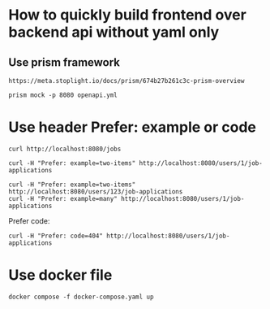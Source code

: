# How to quickly build frontend over backend api without yaml only


## Use prism framework
```
https://meta.stoplight.io/docs/prism/674b27b261c3c-prism-overview
```

`prism mock -p 8080 openapi.yml`

# Use header Prefer: example or code 

```
curl http://localhost:8080/jobs
```

```
curl -H "Prefer: example=two-items" http://localhost:8080/users/1/job-applications 
```


```
curl -H "Prefer: example=two-items" http://localhost:8080/users/123/job-applications 
curl -H "Prefer: example=many" http://localhost:8080/users/1/job-applications 
```

Prefer code:

```
curl -H "Prefer: code=404" http://localhost:8080/users/1/job-applications 
```

# Use docker file
```
docker compose -f docker-compose.yaml up
```